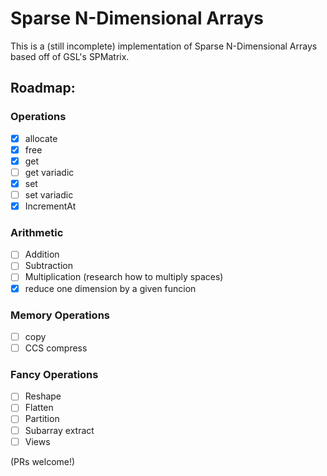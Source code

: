 # Sparse N-Dimensional Arrays

This is a (still incomplete) implementation of Sparse N-Dimensional Arrays based off of GSL's SPMatrix.

## Roadmap:
### Operations
- [X] allocate
- [X] free
- [X] get
- [ ] get variadic
- [X] set
- [ ] set variadic
- [X] IncrementAt

### Arithmetic
- [ ] Addition
- [ ] Subtraction
- [ ] Multiplication (research how to multiply spaces)
- [X] reduce one dimension by a given funcion

### Memory Operations
- [ ] copy
- [ ] CCS compress

### Fancy Operations
- [ ] Reshape
- [ ] Flatten
- [ ] Partition
- [ ] Subarray extract
- [ ] Views

(PRs welcome!)
